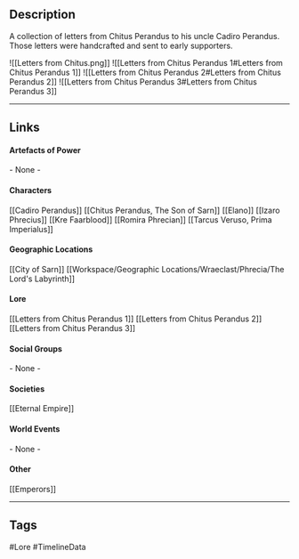## Description

A collection of letters from Chitus Perandus to his uncle Cadiro Perandus.
Those letters were handcrafted and sent to early supporters.

![[Letters from Chitus.png]]
![[Letters from Chitus Perandus 1#Letters from Chitus Perandus 1]]
![[Letters from Chitus Perandus 2#Letters from Chitus Perandus 2]]
![[Letters from Chitus Perandus 3#Letters from Chitus Perandus 3]]

---
## Links
#### Artefacts of Power
\- None -
#### Characters
[[Cadiro Perandus]]
[[Chitus Perandus, The Son of Sarn]]
[[Elano]]
[[Izaro Phrecius]]
[[Kre Faarblood]]
[[Romira Phrecian]]
[[Tarcus Veruso, Prima Imperialus]]
#### Geographic Locations
[[City of Sarn]]
[[Workspace/Geographic Locations/Wraeclast/Phrecia/The Lord's Labyrinth]]
#### Lore
[[Letters from Chitus Perandus 1]]
[[Letters from Chitus Perandus 2]]
[[Letters from Chitus Perandus 3]]
#### Social Groups
\- None -
#### Societies
[[Eternal Empire]]
#### World Events
\- None -
#### Other
[[Emperors]]

---
## Tags
#Lore 
#TimelineData 